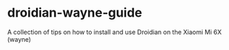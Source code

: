 # droidian-wayne-guide
A collection of tips on how to install and use Droidian on the Xiaomi Mi 6X (wayne) 
